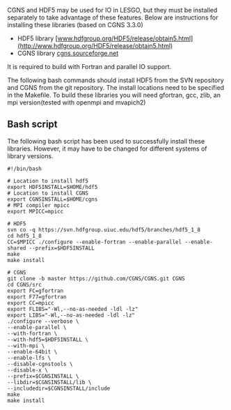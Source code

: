 CGNS and HDF5 may be used for IO in LESGO, but they must be installed 
separately to take advantage of these features.
Below are instructions for installing these libraries 
(based on CGNS 3.3.0)

* HDF5 library [www.hdfgroup.org/HDF5/release/obtain5.html](http://www.hdfgroup.org/HDF5/release/obtain5.html)
* CGNS library [cgns.sourceforge.net](http://cgns.sourceforge.net/)

It is required to build with Fortran and parallel IO support.

The following bash commands should install HDF5 from the SVN 
repository and CGNS from the git repository. The install locations 
need to be specified in the Makefile. To build these libraries you 
will need gfortran, gcc, zlib, an mpi version(tested with openmpi 
and mvapich2)

## Bash script
The following bash script has been used to successfully install these libraries. However, it may have to be changed
for different systems of library versions.

    #!/bin/bash

    # Location to install hdf5
    export HDF5INSTALL=$HOME/hdf5
    # Location to install CGNS
    export CGNSINSTALL=$HOME/cgns
    # MPI compiler mpicc
    export MPICC=mpicc

    # HDF5
    svn co -q https://svn.hdfgroup.uiuc.edu/hdf5/branches/hdf5_1_8
    cd hdf5_1_8 
    CC=$MPICC ./configure --enable-fortran --enable-parallel --enable-shared --prefix=$HDF5INSTALL
    make
    make install

    # CGNS
    git clone -b master https://github.com/CGNS/CGNS.git CGNS
    cd CGNS/src    
    export FC=gfortran
    export F77=gfortran
    export CC=mpicc
    export FLIBS="-Wl,--no-as-needed -ldl -lz"
    export LIBS="-Wl,--no-as-needed -ldl -lz"
    ./configure --verbose \
    --enable-parallel \
    --with-fortran \
    --with-hdf5=$HDF5INSTALL \
    --with-mpi \
    --enable-64bit \
    --enable-lfs \
    --disable-cgnstools \
    --disable-x \
    --prefix=$CGNSINSTALL \
    --libdir=$CGNSINSTALL/lib \
    --includedir=$CGNSINSTALL/include    
    make
    make install

